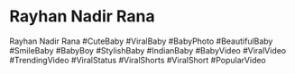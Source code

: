 # Rayhan Nadir Rana
Rayhan Nadir Rana #CuteBaby #ViralBaby #BabyPhoto #BeautifulBaby #SmileBaby #BabyBoy #StylishBaby #IndianBaby #BabyVideo #ViralVideo #TrendingVideo #ViralStatus #ViralShorts #ViralShort #PopularVideo

